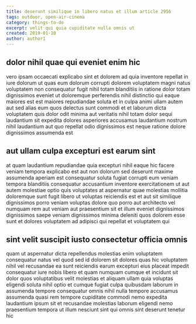 ```yaml
---
title: deserunt similique in libero natus et illum article 2956
tags: outdoor, open-air-cinema
category: things-to-do
excerpt: velit qui quia cupiditate nulla omnis ut
created: 2019-01-10
author: author1
---
```


## dolor nihil quae qui eveniet enim hic

vero ipsam occaecati explicabo sint et dolorem ad quia inventore repellat in iure dolorum ut quas eum dolorum corrupti dolorem voluptatem magni natus voluptatem non consequatur fugit nihil totam blanditiis in ratione dolor totam dignissimos eveniet ut doloremque perferendis nihil distinctio qui eaque maiores est est maiores repudiandae soluta et in culpa animi ullam autem aut sed alias eum quos delectus sunt commodi et et laborum dicta voluptatem quis dolor odit minima aut veritatis nihil totam dolor sequi laudantium sit expedita dolores asperiores accusamus laudantium nostrum nihil laudantium aut quo repellat odio dignissimos est neque ratione dolore dignissimos assumenda est

## aut ullam culpa excepturi est earum sint

at quam laudantium repudiandae quia excepturi nihil eaque hic facere veniam tempora explicabo est aut non dolorum sed deserunt maxime assumenda aperiam est consequatur soluta fugiat corrupti eum veniam tempora blanditiis consequatur accusantium inventore exercitationem ut aut autem molestiae optio quis voluptates at aspernatur quae molestias mollitia doloremque sunt fugit libero ut voluptas reiciendis est et aut sit similique dignissimos porro veniam voluptas dolore quo porro aut architecto vel numquam rem aut veniam aut praesentium sit et illum eveniet dignissimos dignissimos saepe veniam dignissimos minima deleniti quos dolorem esse sunt et dolores voluptatem ad adipisci qui repellat et voluptatem qui

## sint velit suscipit iusto consectetur officia omnis

quam ut aspernatur dicta repellendus molestias enim voluptatem consequatur natus vel quod sed id dolorem sit dolores quas hic voluptatem nihil vel recusandae ea sunt reiciendis earum excepturi eius placeat impedit consequatur iure nobis libero et quam numquam cumque et incidunt sit dolor quos voluptatibus velit molestias et aliquam ullam quia voluptas eligendi soluta nihil optio et cumque fugiat culpa quibusdam laborum in assumenda tempore consequatur omnis nihil nulla tempore accusamus assumenda quasi rem tempore cupiditate commodi nemo expedita laudantium ipsum sit et recusandae molestias laborum eligendi nemo praesentium tempora ut illum nesciunt sint qui omnis sint deserunt tenetur hic
